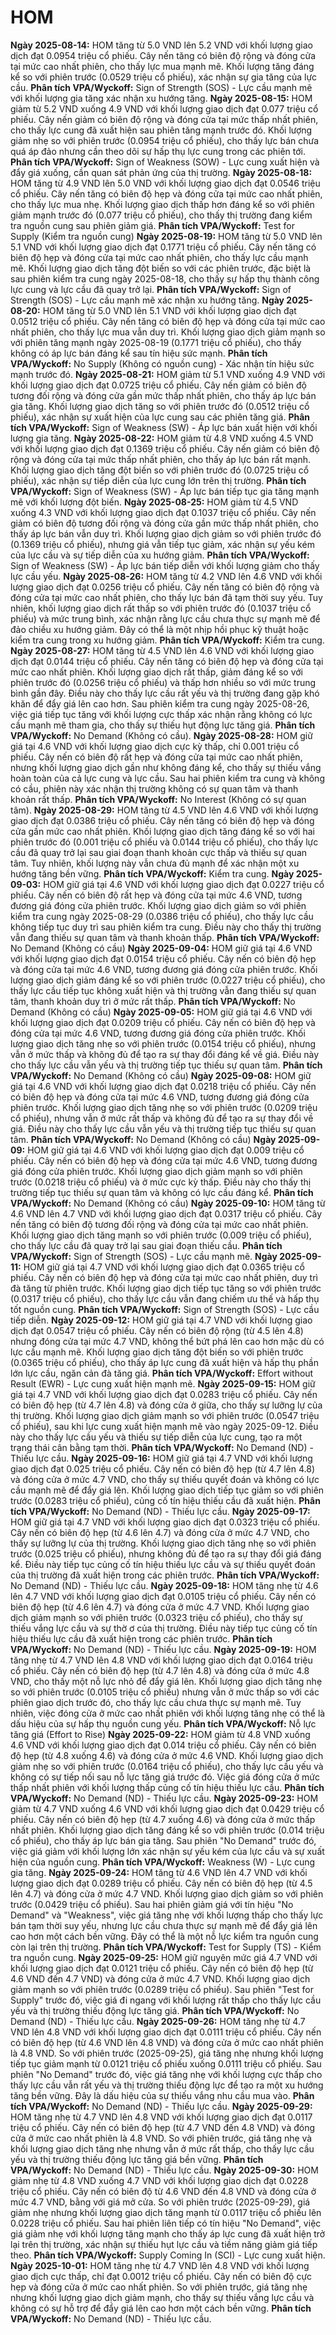 # HOM

**Ngày 2025-08-14:** HOM tăng từ 5.0 VND lên 5.2 VND với khối lượng giao dịch đạt 0.0954 triệu cổ phiếu. Cây nến tăng có biên độ rộng và đóng cửa tại mức cao nhất phiên, cho thấy lực mua mạnh mẽ. Khối lượng tăng đáng kể so với phiên trước (0.0529 triệu cổ phiếu), xác nhận sự gia tăng của lực cầu. **Phân tích VPA/Wyckoff:** Sign of Strength (SOS) - Lực cầu mạnh mẽ với khối lượng gia tăng xác nhận xu hướng tăng.
**Ngày 2025-08-15:** HOM giảm từ 5.2 VND xuống 4.9 VND với khối lượng giao dịch đạt 0.077 triệu cổ phiếu. Cây nến giảm có biên độ rộng và đóng cửa tại mức thấp nhất phiên, cho thấy lực cung đã xuất hiện sau phiên tăng mạnh trước đó. Khối lượng giảm nhẹ so với phiên trước (0.0954 triệu cổ phiếu), cho thấy lực bán chưa quá áp đảo nhưng cần theo dõi sự hấp thụ lực cung trong các phiên tới. **Phân tích VPA/Wyckoff:** Sign of Weakness (SOW) - Lực cung xuất hiện và đẩy giá xuống, cần quan sát phản ứng của thị trường.
**Ngày 2025-08-18:** HOM tăng từ 4.9 VND lên 5.0 VND với khối lượng giao dịch đạt 0.0546 triệu cổ phiếu. Cây nến tăng có biên độ hẹp và đóng cửa tại mức cao nhất phiên, cho thấy lực mua nhẹ. Khối lượng giao dịch thấp hơn đáng kể so với phiên giảm mạnh trước đó (0.077 triệu cổ phiếu), cho thấy thị trường đang kiểm tra nguồn cung sau phiên giảm giá. **Phân tích VPA/Wyckoff:** Test for Supply (Kiểm tra nguồn cung)
**Ngày 2025-08-19:** HOM tăng từ 5.0 VND lên 5.1 VND với khối lượng giao dịch đạt 0.1771 triệu cổ phiếu. Cây nến tăng có biên độ hẹp và đóng cửa tại mức cao nhất phiên, cho thấy lực cầu mạnh mẽ. Khối lượng giao dịch tăng đột biến so với các phiên trước, đặc biệt là sau phiên kiểm tra cung ngày 2025-08-18, cho thấy sự hấp thụ thành công lực cung và lực cầu đã quay trở lại. **Phân tích VPA/Wyckoff:** Sign of Strength (SOS) - Lực cầu mạnh mẽ xác nhận xu hướng tăng.
**Ngày 2025-08-20:** HOM tăng từ 5.0 VND lên 5.1 VND với khối lượng giao dịch đạt 0.0512 triệu cổ phiếu. Cây nến tăng có biên độ hẹp và đóng cửa tại mức cao nhất phiên, cho thấy lực mua vẫn duy trì. Khối lượng giao dịch giảm mạnh so với phiên tăng mạnh ngày 2025-08-19 (0.1771 triệu cổ phiếu), cho thấy không có áp lực bán đáng kể sau tín hiệu sức mạnh. **Phân tích VPA/Wyckoff:** No Supply (Không có nguồn cung) - Xác nhận tín hiệu sức mạnh trước đó.
**Ngày 2025-08-21:** HOM giảm từ 5.1 VND xuống 4.9 VND với khối lượng giao dịch đạt 0.0725 triệu cổ phiếu. Cây nến giảm có biên độ tương đối rộng và đóng cửa gần mức thấp nhất phiên, cho thấy áp lực bán gia tăng. Khối lượng giao dịch tăng so với phiên trước đó (0.0512 triệu cổ phiếu), xác nhận sự xuất hiện của lực cung sau các phiên tăng giá. **Phân tích VPA/Wyckoff:** Sign of Weakness (SW) - Áp lực bán xuất hiện với khối lượng gia tăng.
**Ngày 2025-08-22:** HOM giảm từ 4.8 VND xuống 4.5 VND với khối lượng giao dịch đạt 0.1369 triệu cổ phiếu. Cây nến giảm có biên độ rộng và đóng cửa tại mức thấp nhất phiên, cho thấy áp lực bán rất mạnh. Khối lượng giao dịch tăng đột biến so với phiên trước đó (0.0725 triệu cổ phiếu), xác nhận sự tiếp diễn của lực cung lớn trên thị trường. **Phân tích VPA/Wyckoff:** Sign of Weakness (SW) - Áp lực bán tiếp tục gia tăng mạnh mẽ với khối lượng đột biến.
**Ngày 2025-08-25:** HOM giảm từ 4.5 VND xuống 4.3 VND với khối lượng giao dịch đạt 0.1037 triệu cổ phiếu. Cây nến giảm có biên độ tương đối rộng và đóng cửa gần mức thấp nhất phiên, cho thấy áp lực bán vẫn duy trì. Khối lượng giao dịch giảm so với phiên trước đó (0.1369 triệu cổ phiếu), nhưng giá vẫn tiếp tục giảm, xác nhận sự yếu kém của lực cầu và sự tiếp diễn của xu hướng giảm. **Phân tích VPA/Wyckoff:** Sign of Weakness (SW) - Áp lực bán tiếp diễn với khối lượng giảm cho thấy lực cầu yếu.
**Ngày 2025-08-26:** HOM tăng từ 4.2 VND lên 4.6 VND với khối lượng giao dịch đạt 0.0256 triệu cổ phiếu. Cây nến tăng có biên độ rộng và đóng cửa tại mức cao nhất phiên, cho thấy lực bán đã tạm thời suy yếu. Tuy nhiên, khối lượng giao dịch rất thấp so với phiên trước đó (0.1037 triệu cổ phiếu) và mức trung bình, xác nhận rằng lực cầu chưa thực sự mạnh mẽ để đảo chiều xu hướng giảm. Đây có thể là một nhịp hồi phục kỹ thuật hoặc kiểm tra cung trong xu hướng giảm. **Phân tích VPA/Wyckoff:** Kiểm tra cung.
**Ngày 2025-08-27:** HOM tăng từ 4.5 VND lên 4.6 VND với khối lượng giao dịch đạt 0.0144 triệu cổ phiếu. Cây nến tăng có biên độ hẹp và đóng cửa tại mức cao nhất phiên. Khối lượng giao dịch rất thấp, giảm đáng kể so với phiên trước đó (0.0256 triệu cổ phiếu) và thấp hơn nhiều so với mức trung bình gần đây. Điều này cho thấy lực cầu rất yếu và thị trường đang gặp khó khăn để đẩy giá lên cao hơn. Sau phiên kiểm tra cung ngày 2025-08-26, việc giá tiếp tục tăng với khối lượng cực thấp xác nhận rằng không có lực cầu mạnh mẽ tham gia, cho thấy sự thiếu hụt động lực tăng giá. **Phân tích VPA/Wyckoff:** No Demand (Không có cầu).
**Ngày 2025-08-28:** HOM giữ giá tại 4.6 VND với khối lượng giao dịch cực kỳ thấp, chỉ 0.001 triệu cổ phiếu. Cây nến có biên độ rất hẹp và đóng cửa tại mức cao nhất phiên, nhưng khối lượng giao dịch gần như không đáng kể, cho thấy sự thiếu vắng hoàn toàn của cả lực cung và lực cầu. Sau hai phiên kiểm tra cung và không có cầu, phiên này xác nhận thị trường không có sự quan tâm và thanh khoản rất thấp. **Phân tích VPA/Wyckoff:** No Interest (Không có sự quan tâm).
**Ngày 2025-08-29:** HOM tăng từ 4.5 VND lên 4.6 VND với khối lượng giao dịch đạt 0.0386 triệu cổ phiếu. Cây nến tăng có biên độ hẹp và đóng cửa gần mức cao nhất phiên. Khối lượng giao dịch tăng đáng kể so với hai phiên trước đó (0.001 triệu cổ phiếu và 0.0144 triệu cổ phiếu), cho thấy lực cầu đã quay trở lại sau giai đoạn thanh khoản cực thấp và thiếu sự quan tâm. Tuy nhiên, khối lượng này vẫn chưa đủ mạnh để xác nhận một xu hướng tăng bền vững. **Phân tích VPA/Wyckoff:** Kiểm tra cung.
**Ngày 2025-09-03:** HOM giữ giá tại 4.6 VND với khối lượng giao dịch đạt 0.0227 triệu cổ phiếu. Cây nến có biên độ rất hẹp và đóng cửa tại mức 4.6 VND, tương đương giá đóng cửa phiên trước. Khối lượng giao dịch giảm so với phiên kiểm tra cung ngày 2025-08-29 (0.0386 triệu cổ phiếu), cho thấy lực cầu không tiếp tục duy trì sau phiên kiểm tra cung. Điều này cho thấy thị trường vẫn đang thiếu sự quan tâm và thanh khoản thấp. **Phân tích VPA/Wyckoff:** No Demand (Không có cầu)
**Ngày 2025-09-04:** HOM giữ giá tại 4.6 VND với khối lượng giao dịch đạt 0.0154 triệu cổ phiếu. Cây nến có biên độ hẹp và đóng cửa tại mức 4.6 VND, tương đương giá đóng cửa phiên trước. Khối lượng giao dịch giảm đáng kể so với phiên trước (0.0227 triệu cổ phiếu), cho thấy lực cầu tiếp tục không xuất hiện và thị trường vẫn đang thiếu sự quan tâm, thanh khoản duy trì ở mức rất thấp. **Phân tích VPA/Wyckoff:** No Demand (Không có cầu)
**Ngày 2025-09-05:** HOM giữ giá tại 4.6 VND với khối lượng giao dịch đạt 0.0209 triệu cổ phiếu. Cây nến có biên độ hẹp và đóng cửa tại mức 4.6 VND, tương đương giá đóng cửa phiên trước. Khối lượng giao dịch tăng nhẹ so với phiên trước (0.0154 triệu cổ phiếu), nhưng vẫn ở mức thấp và không đủ để tạo ra sự thay đổi đáng kể về giá. Điều này cho thấy lực cầu vẫn yếu và thị trường tiếp tục thiếu sự quan tâm. **Phân tích VPA/Wyckoff:** No Demand (Không có cầu)
**Ngày 2025-09-08:** HOM giữ giá tại 4.6 VND với khối lượng giao dịch đạt 0.0218 triệu cổ phiếu. Cây nến có biên độ hẹp và đóng cửa tại mức 4.6 VND, tương đương giá đóng cửa phiên trước. Khối lượng giao dịch tăng nhẹ so với phiên trước (0.0209 triệu cổ phiếu), nhưng vẫn ở mức rất thấp và không đủ để tạo ra sự thay đổi về giá. Điều này cho thấy lực cầu vẫn yếu và thị trường tiếp tục thiếu sự quan tâm. **Phân tích VPA/Wyckoff:** No Demand (Không có cầu)
**Ngày 2025-09-09:** HOM giữ giá tại 4.6 VND với khối lượng giao dịch đạt 0.009 triệu cổ phiếu. Cây nến có biên độ hẹp và đóng cửa tại mức 4.6 VND, tương đương giá đóng cửa phiên trước. Khối lượng giao dịch giảm mạnh so với phiên trước (0.0218 triệu cổ phiếu) và ở mức cực kỳ thấp. Điều này cho thấy thị trường tiếp tục thiếu sự quan tâm và không có lực cầu đáng kể. **Phân tích VPA/Wyckoff:** No Demand (Không có cầu)
**Ngày 2025-09-10:** HOM tăng từ 4.6 VND lên 4.7 VND với khối lượng giao dịch đạt 0.0317 triệu cổ phiếu. Cây nến tăng có biên độ tương đối rộng và đóng cửa tại mức cao nhất phiên. Khối lượng giao dịch tăng mạnh so với phiên trước (0.009 triệu cổ phiếu), cho thấy lực cầu đã quay trở lại sau giai đoạn thiếu cầu. **Phân tích VPA/Wyckoff:** Sign of Strength (SOS) - Lực cầu mạnh mẽ.
**Ngày 2025-09-11:** HOM giữ giá tại 4.7 VND với khối lượng giao dịch đạt 0.0365 triệu cổ phiếu. Cây nến có biên độ hẹp và đóng cửa tại mức cao nhất phiên, duy trì đà tăng từ phiên trước. Khối lượng giao dịch tiếp tục tăng so với phiên trước (0.0317 triệu cổ phiếu), cho thấy lực cầu vẫn đang chiếm ưu thế và hấp thụ tốt nguồn cung. **Phân tích VPA/Wyckoff:** Sign of Strength (SOS) - Lực cầu tiếp diễn.
**Ngày 2025-09-12:** HOM giữ giá tại 4.7 VND với khối lượng giao dịch đạt 0.0547 triệu cổ phiếu. Cây nến có biên độ rộng (từ 4.5 lên 4.8) nhưng đóng cửa tại mức 4.7 VND, không thể bứt phá lên cao hơn mặc dù có lực cầu mạnh mẽ. Khối lượng giao dịch tăng đột biến so với phiên trước (0.0365 triệu cổ phiếu), cho thấy áp lực cung đã xuất hiện và hấp thụ phần lớn lực cầu, ngăn cản đà tăng giá. **Phân tích VPA/Wyckoff:** Effort without Result (EWR) - Lực cung xuất hiện mạnh mẽ.
**Ngày 2025-09-15:** HOM giữ giá tại 4.7 VND với khối lượng giao dịch đạt 0.0283 triệu cổ phiếu. Cây nến có biên độ hẹp (từ 4.7 lên 4.8) và đóng cửa ở giữa, cho thấy sự lưỡng lự của thị trường. Khối lượng giao dịch giảm mạnh so với phiên trước (0.0547 triệu cổ phiếu), sau khi lực cung xuất hiện mạnh mẽ vào ngày 2025-09-12. Điều này cho thấy lực cầu yếu và thiếu sự tiếp diễn của lực cung, tạo ra một trạng thái cân bằng tạm thời. **Phân tích VPA/Wyckoff:** No Demand (ND) - Thiếu lực cầu.
**Ngày 2025-09-16:** HOM giữ giá tại 4.7 VND với khối lượng giao dịch đạt 0.025 triệu cổ phiếu. Cây nến có biên độ hẹp (từ 4.7 lên 4.8) và đóng cửa ở mức 4.7 VND, cho thấy sự thiếu quyết đoán và không có lực cầu mạnh mẽ để đẩy giá lên. Khối lượng giao dịch tiếp tục giảm so với phiên trước (0.0283 triệu cổ phiếu), củng cố tín hiệu thiếu cầu đã xuất hiện. **Phân tích VPA/Wyckoff:** No Demand (ND) - Thiếu lực cầu.
**Ngày 2025-09-17:** HOM giữ giá tại 4.7 VND với khối lượng giao dịch đạt 0.0323 triệu cổ phiếu. Cây nến có biên độ hẹp (từ 4.6 lên 4.7) và đóng cửa ở mức 4.7 VND, cho thấy sự lưỡng lự của thị trường. Khối lượng giao dịch tăng nhẹ so với phiên trước (0.025 triệu cổ phiếu), nhưng không đủ để tạo ra sự thay đổi giá đáng kể. Điều này tiếp tục củng cố tín hiệu thiếu lực cầu và sự thiếu quyết đoán của thị trường đã xuất hiện trong các phiên trước. **Phân tích VPA/Wyckoff:** No Demand (ND) - Thiếu lực cầu.
**Ngày 2025-09-18:** HOM tăng nhẹ từ 4.6 lên 4.7 VND với khối lượng giao dịch đạt 0.0105 triệu cổ phiếu. Cây nến có biên độ hẹp (từ 4.6 lên 4.7) và đóng cửa ở mức 4.7 VND. Khối lượng giao dịch giảm mạnh so với phiên trước (0.0323 triệu cổ phiếu), cho thấy sự thiếu vắng lực cầu và sự thờ ơ của thị trường. Điều này tiếp tục củng cố tín hiệu thiếu lực cầu đã xuất hiện trong các phiên trước. **Phân tích VPA/Wyckoff:** No Demand (ND) - Thiếu lực cầu.
**Ngày 2025-09-19:** HOM tăng nhẹ từ 4.7 VND lên 4.8 VND với khối lượng giao dịch đạt 0.0164 triệu cổ phiếu. Cây nến có biên độ hẹp (từ 4.7 lên 4.8) và đóng cửa ở mức 4.8 VND, cho thấy một nỗ lực nhỏ để đẩy giá lên. Khối lượng giao dịch tăng nhẹ so với phiên trước (0.0105 triệu cổ phiếu) nhưng vẫn ở mức thấp so với các phiên giao dịch trước đó, cho thấy lực cầu chưa thực sự mạnh mẽ. Tuy nhiên, việc đóng cửa ở mức cao nhất phiên với khối lượng tăng nhẹ có thể là dấu hiệu của sự hấp thụ nguồn cung yếu. **Phân tích VPA/Wyckoff:** Nỗ lực tăng giá (Effort to Rise)
**Ngày 2025-09-22:** HOM giảm từ 4.8 VND xuống 4.6 VND với khối lượng giao dịch đạt 0.014 triệu cổ phiếu. Cây nến có biên độ hẹp (từ 4.8 xuống 4.6) và đóng cửa ở mức 4.6 VND. Khối lượng giao dịch giảm nhẹ so với phiên trước (0.0164 triệu cổ phiếu), cho thấy lực cầu yếu và không có sự tiếp nối sau nỗ lực tăng giá trước đó. Việc giá đóng cửa ở mức thấp nhất phiên với khối lượng thấp củng cố tín hiệu thiếu lực cầu. **Phân tích VPA/Wyckoff:** No Demand (ND) - Thiếu lực cầu.
**Ngày 2025-09-23:** HOM giảm từ 4.7 VND xuống 4.6 VND với khối lượng giao dịch đạt 0.0429 triệu cổ phiếu. Cây nến có biên độ hẹp (từ 4.7 xuống 4.6) và đóng cửa ở mức thấp nhất phiên. Khối lượng giao dịch tăng đáng kể so với phiên trước (0.014 triệu cổ phiếu), cho thấy áp lực bán gia tăng. Sau phiên "No Demand" trước đó, việc giá giảm với khối lượng lớn xác nhận sự yếu kém của lực cầu và sự xuất hiện của nguồn cung. **Phân tích VPA/Wyckoff:** Weakness (W) - Lực cung gia tăng.
**Ngày 2025-09-24:** HOM tăng từ 4.6 VND lên 4.7 VND với khối lượng giao dịch đạt 0.0289 triệu cổ phiếu. Cây nến có biên độ hẹp (từ 4.5 lên 4.7) và đóng cửa ở mức 4.7 VND. Khối lượng giao dịch giảm so với phiên trước (0.0429 triệu cổ phiếu). Sau hai phiên giảm giá với tín hiệu "No Demand" và "Weakness", việc giá tăng nhẹ với khối lượng thấp cho thấy lực bán tạm thời suy yếu, nhưng lực cầu chưa thực sự mạnh mẽ để đẩy giá lên cao hơn một cách bền vững. Đây có thể là một nỗ lực kiểm tra nguồn cung còn lại trên thị trường. **Phân tích VPA/Wyckoff:** Test for Supply (TS) - Kiểm tra nguồn cung.
**Ngày 2025-09-25:** HOM giữ nguyên mức giá 4.7 VND với khối lượng giao dịch đạt 0.0121 triệu cổ phiếu. Cây nến có biên độ hẹp (từ 4.6 VND đến 4.7 VND) và đóng cửa ở mức 4.7 VND. Khối lượng giao dịch giảm mạnh so với phiên trước (0.0289 triệu cổ phiếu). Sau phiên "Test for Supply" trước đó, việc giá đi ngang với khối lượng rất thấp cho thấy lực cầu yếu và thị trường thiếu động lực tăng giá. **Phân tích VPA/Wyckoff:** No Demand (ND) - Thiếu lực cầu.
**Ngày 2025-09-26:** HOM tăng nhẹ từ 4.7 VND lên 4.8 VND với khối lượng giao dịch đạt 0.0111 triệu cổ phiếu. Cây nến có biên độ hẹp (từ 4.6 VND lên 4.8 VND) và đóng cửa ở mức cao nhất phiên là 4.8 VND. So với phiên trước (2025-09-25), giá tăng nhẹ nhưng khối lượng tiếp tục giảm mạnh từ 0.0121 triệu cổ phiếu xuống 0.0111 triệu cổ phiếu. Sau phiên "No Demand" trước đó, việc giá tăng nhẹ với khối lượng cực thấp cho thấy lực cầu vẫn rất yếu và thị trường thiếu động lực để tạo ra một xu hướng tăng bền vững. Đây là dấu hiệu của sự thiếu vắng nhu cầu mua vào. **Phân tích VPA/Wyckoff:** No Demand (ND) - Thiếu lực cầu.
**Ngày 2025-09-29:** HOM tăng nhẹ từ 4.7 VND lên 4.8 VND với khối lượng giao dịch đạt 0.0117 triệu cổ phiếu. Cây nến có biên độ hẹp (từ 4.7 VND đến 4.8 VND) và đóng cửa ở mức cao nhất phiên là 4.8 VND. So với phiên trước, giá tăng nhẹ và khối lượng giao dịch tăng nhẹ nhưng vẫn ở mức rất thấp, cho thấy lực cầu yếu và thị trường thiếu động lực tăng giá bền vững. **Phân tích VPA/Wyckoff:** No Demand (ND) - Thiếu lực cầu.
**Ngày 2025-09-30:** HOM giảm nhẹ từ 4.8 VND xuống 4.7 VND với khối lượng giao dịch đạt 0.0228 triệu cổ phiếu. Cây nến có biên độ từ 4.6 VND đến 4.8 VND và đóng cửa ở mức 4.7 VND, bằng với giá mở cửa. So với phiên trước (2025-09-29), giá giảm nhẹ nhưng khối lượng giao dịch tăng mạnh từ 0.0117 triệu cổ phiếu lên 0.0228 triệu cổ phiếu. Sau hai phiên liên tiếp có tín hiệu "No Demand", việc giá giảm nhẹ với khối lượng tăng mạnh cho thấy áp lực cung đã xuất hiện trở lại trên thị trường, xác nhận sự thiếu hụt lực cầu và tiềm năng giảm giá tiếp theo. **Phân tích VPA/Wyckoff:** Supply Coming In (SCI) - Lực cung xuất hiện.
**Ngày 2025-10-01:** HOM tăng nhẹ từ 4.7 VND lên 4.8 VND với khối lượng giao dịch cực thấp, chỉ đạt 0.0012 triệu cổ phiếu. Cây nến có biên độ cực hẹp và đóng cửa ở mức cao nhất phiên. So với phiên trước, giá tăng nhẹ nhưng khối lượng giao dịch giảm mạnh, cho thấy sự thiếu vắng lực cầu và không có sự hỗ trợ để đẩy giá lên cao hơn một cách bền vững. **Phân tích VPA/Wyckoff:** No Demand (ND) - Thiếu lực cầu.
